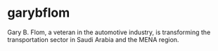 # garybflom
Gary B. Flom, a veteran in the automotive industry, is transforming the transportation sector in Saudi Arabia and the MENA region.
